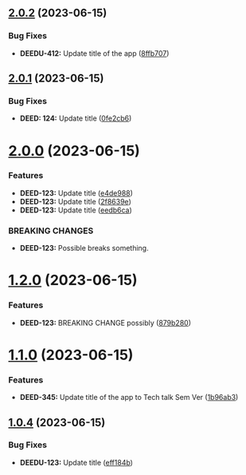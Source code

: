 ## [2.0.2](https://github.com/shenky1/Semantic-Release-Angular/compare/v2.0.1...v2.0.2) (2023-06-15)


### Bug Fixes

* **DEEDU-412:** Update title of the app ([8ffb707](https://github.com/shenky1/Semantic-Release-Angular/commit/8ffb7073c8be4645565a648c42689d8325253f97))

## [2.0.1](https://github.com/shenky1/Semantic-Release-Angular/compare/v2.0.0...v2.0.1) (2023-06-15)


### Bug Fixes

* **DEED: 124:** Update title ([0fe2cb6](https://github.com/shenky1/Semantic-Release-Angular/commit/0fe2cb6428abf08ca4d463ab71d70cc74b477c06))

# [2.0.0](https://github.com/shenky1/Semantic-Release-Angular/compare/v1.2.0...v2.0.0) (2023-06-15)


### Features

* **DEED-123:** Update title ([e4de988](https://github.com/shenky1/Semantic-Release-Angular/commit/e4de98882543c4e8be738328151d67c0ef388395))
* **DEED-123:** Update title ([2f8639e](https://github.com/shenky1/Semantic-Release-Angular/commit/2f8639e5b2f807e5f20cb6a9ec19cd9d4eb5b605))
* **DEED-123:** Update title ([eedb6ca](https://github.com/shenky1/Semantic-Release-Angular/commit/eedb6ca6b84b500acdc6abc8a5bda2412192a58c))


### BREAKING CHANGES

* **DEED-123:** Possible breaks something.

# [1.2.0](https://github.com/shenky1/Semantic-Release-Angular/compare/v1.1.0...v1.2.0) (2023-06-15)


### Features

* **DEED-123:** BREAKING CHANGE possibly ([879b280](https://github.com/shenky1/Semantic-Release-Angular/commit/879b2803acb3c14f28732d1df82e3dadd0f3703f))

# [1.1.0](https://github.com/shenky1/Semantic-Release-Angular/compare/v1.0.4...v1.1.0) (2023-06-15)


### Features

* **DEED-345:** Update title of the app to Tech talk Sem Ver ([1b96ab3](https://github.com/shenky1/Semantic-Release-Angular/commit/1b96ab3c1368cb4423f4e51ec7963f04d8e9daf6))

## [1.0.4](https://github.com/shenky1/Semantic-Release-Angular/compare/v1.0.3...v1.0.4) (2023-06-15)


### Bug Fixes

* **DEEDU-123:** Update title ([eff184b](https://github.com/shenky1/Semantic-Release-Angular/commit/eff184b52c9b10ac2b5f803a8979bb6a4265af82))

